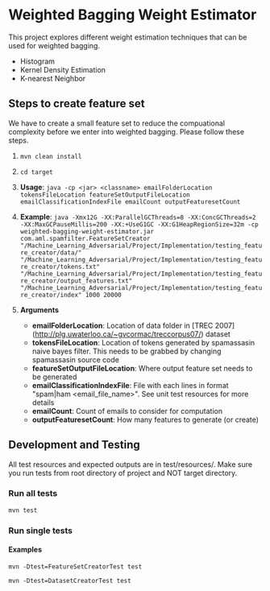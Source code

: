 # **Weighted Bagging Weight Estimator**

This project explores different weight estimation techniques that can be used for weighted bagging.

* Histogram
* Kernel Density Estimation 
* K-nearest Neighbor

## **Steps to create feature set**
We have to create a small feature set to reduce the compuational complexity before we enter into weighted bagging. Please follow these steps.

1. `mvn clean install`
2. `cd target`
3. **Usage**:
   `java -cp <jar> <classname> emailFolderLocation tokensFileLocation featureSetOutputFileLocation emailClassificationIndexFile emailCount outputFeaturesetCount`
4. **Example**:
   `java -Xmx12G -XX:ParallelGCThreads=8 -XX:ConcGCThreads=2 -XX:MaxGCPauseMillis=200 -XX:+UseG1GC -XX:G1HeapRegionSize=32m -cp weighted-bagging-weight-estimator.jar com.aml.spamfilter.FeatureSetCreator "/Machine_Learning_Adversarial/Project/Implementation/testing_feature_creator/data/" "/Machine_Learning_Adversarial/Project/Implementation/testing_feature_creator/tokens.txt" "/Machine_Learning_Adversarial/Project/Implementation/testing_feature_creator/output_features.txt" "/Machine_Learning_Adversarial/Project/Implementation/testing_feature_creator/index" 1000 20000`   
5. **Arguments**   

   * **emailFolderLocation**: Location of data folder in [TREC 2007] (http://plg.uwaterloo.ca/~gvcormac/treccorpus07/) dataset
   * **tokensFileLocation**: Location of tokens generated by spamassasin naive bayes filter. This needs to be grabbed by changing spamassasin source code
   * **featureSetOutputFileLocation**: Where output feature set needs to be generated
   * **emailClassificationIndexFile**: File with each lines in format "spam|ham <email_file_name>". See unit test resources for more details
   * **emailCount**: Count of emails to consider for computation
   * **outputFeaturesetCount**: How many features to generate (or create)
   
## **Development and Testing**
All test resources and expected outputs are in test/resources/.
Make sure you run tests from root directory of project and NOT target directory.

### **Run all tests**
`mvn test`

### **Run single tests**

#### **Examples**
`mvn -Dtest=FeatureSetCreatorTest test`

`mvn -Dtest=DatasetCreatorTest test`